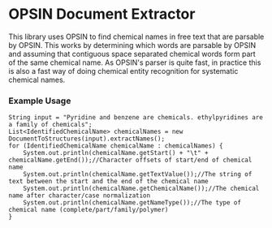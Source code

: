 OPSIN Document Extractor
========================

This library uses OPSIN to find chemical names in free text that are parsable by OPSIN.
This works by determining which words are parsable by OPSIN and assuming that contiguous
space separated chemical words form part of the same chemical name.
As OPSIN's parser is quite fast, in practice this is also a fast way of doing chemical
entity recognition for systematic chemical names.

### Example Usage

	String input = "Pyridine and benzene are chemicals. ethylpyridines are a family of chemicals";
	List<IdentifiedChemicalName> chemicalNames = new DocumentToStructures(input).extractNames();
	for (IdentifiedChemicalName chemicalName : chemicalNames) {
		System.out.println(chemicalName.getStart() + "\t" + chemicalName.getEnd());//Character offsets of start/end of chemical name
		System.out.println(chemicalName.getTextValue());//The string of text between the start and the end of the chemical name
		System.out.println(chemicalName.getChemicalName());//The chemical name after character/case normalization
		System.out.println(chemicalName.getNameType());//The type of chemical name (complete/part/family/polymer)
	}